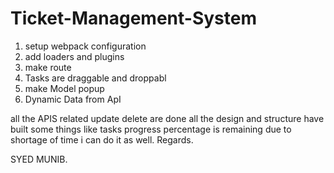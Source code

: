 # Ticket-Management-System
1) setup webpack configuration
2) add loaders and plugins
3) make route
4) Tasks are draggable and droppabl
5) make Model popup
6) Dynamic Data from ApI

all the APIS related update delete are done all the design and structure have built some things like tasks progress percentage is remaining due to shortage of time i can do it as well.
Regards.


SYED MUNIB.


